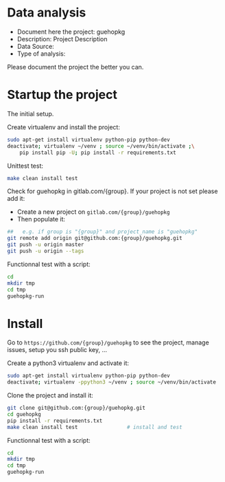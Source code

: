 # Data analysis
- Document here the project: guehopkg
- Description: Project Description
- Data Source:
- Type of analysis:

Please document the project the better you can.

# Startup the project

The initial setup.

Create virtualenv and install the project:
```bash
sudo apt-get install virtualenv python-pip python-dev
deactivate; virtualenv ~/venv ; source ~/venv/bin/activate ;\
    pip install pip -U; pip install -r requirements.txt
```

Unittest test:
```bash
make clean install test
```

Check for guehopkg in gitlab.com/{group}.
If your project is not set please add it:

- Create a new project on `gitlab.com/{group}/guehopkg`
- Then populate it:

```bash
##   e.g. if group is "{group}" and project_name is "guehopkg"
git remote add origin git@github.com:{group}/guehopkg.git
git push -u origin master
git push -u origin --tags
```

Functionnal test with a script:

```bash
cd
mkdir tmp
cd tmp
guehopkg-run
```

# Install

Go to `https://github.com/{group}/guehopkg` to see the project, manage issues,
setup you ssh public key, ...

Create a python3 virtualenv and activate it:

```bash
sudo apt-get install virtualenv python-pip python-dev
deactivate; virtualenv -ppython3 ~/venv ; source ~/venv/bin/activate
```

Clone the project and install it:

```bash
git clone git@github.com:{group}/guehopkg.git
cd guehopkg
pip install -r requirements.txt
make clean install test                # install and test
```
Functionnal test with a script:

```bash
cd
mkdir tmp
cd tmp
guehopkg-run
```
